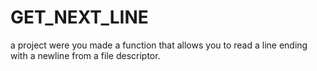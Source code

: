# GET_NEXT_LINE
a project were you made a function that allows you to read a line ending with a newline
from a file descriptor.
